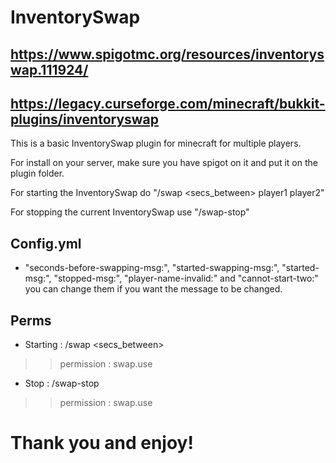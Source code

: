 
# InventorySwap
## https://www.spigotmc.org/resources/inventoryswap.111924/
## https://legacy.curseforge.com/minecraft/bukkit-plugins/inventoryswap

This is a basic InventorySwap plugin for minecraft for multiple players.

For install on your server, make sure you have spigot on it and put it on the plugin folder.

For starting the InventorySwap do "/swap <secs_between> player1 player2" 

For stopping the current InventorySwap use "/swap-stop"

## Config.yml
- "seconds-before-swapping-msg:", "started-swapping-msg:", "started-msg:", "stopped-msg:", "player-name-invalid:" and "cannot-start-two:" you can change them if you want the message to be changed.

## Perms

- Starting : /swap <secs_between> <player1> <player2>
>> permission : swap.use
- Stop : /swap-stop
>> permission : swap.use

# Thank you and enjoy!
